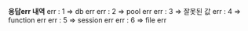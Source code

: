**응답err 내역**
err : 1 => db err
err : 2 => pool err
err : 3 => 잘못된 값
err : 4 => function err
err : 5 => session err
err : 6 => file err